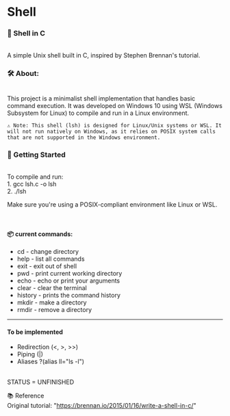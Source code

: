 # Shell
<h3>🐚 Shell in C</h3>
<br>
A simple Unix shell built in C, inspired by Stephen Brennan's tutorial.

<h3>🛠️ About:</h3>
<br>
This project is a minimalist shell implementation that handles basic command execution. It was developed on Windows 10 using WSL (Windows Subsystem for Linux) to compile and run in a Linux environment.

    ⚠️ Note: This shell (lsh) is designed for Linux/Unix systems or WSL. It will not run natively on Windows, as it relies on POSIX system calls that are not supported in the Windows environment.

<h3>🚀 Getting Started</h3>
<br>
To compile and run:
<br>
1. gcc lsh.c -o lsh
<br>
2. ./lsh

Make sure you're using a POSIX-compliant environment like Linux or WSL.

<br>

<h4>📦 current commands:</h4>
<ul>
<li>cd - change directory</li>
<li>help - list all commands</li>
<li>exit - exit out of shell</li>
<li>pwd - print current working directory</li>
<li>echo - echo or print your arguments</li>
<li>clear - clear the terminal</li>
<li>history - prints the command history</li>
<li>mkdir - make a directory</li>
<li>rmdir - remove a directory</li>
</ul>

<hr>
<h4> To be implemented </h4>
<ul> 
<li>Redirection (<, >, >>)</li>
<li>Piping (|)</li>
<li>Aliases ?(alias ll="ls -l")</li>
</ul>
<br>
STATUS = UNFINISHED

📚 Reference
<br>
Original tutorial: "https://brennan.io/2015/01/16/write-a-shell-in-c/"
